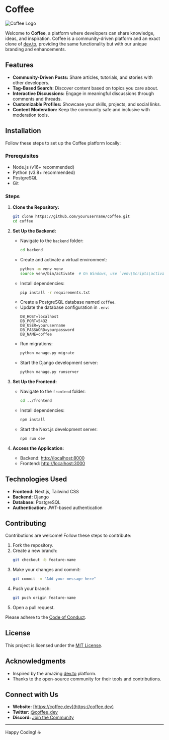 # Coffee

![Coffee Logo](https://via.placeholder.com/200x80?text=Coffee)

Welcome to **Coffee**, a platform where developers can share knowledge, ideas, and inspiration. Coffee is a community-driven platform and an exact clone of [dev.to](https://dev.to), providing the same functionality but with our unique branding and enhancements.

## Features

- **Community-Driven Posts:** Share articles, tutorials, and stories with other developers.
- **Tag-Based Search:** Discover content based on topics you care about.
- **Interactive Discussions:** Engage in meaningful discussions through comments and threads.
- **Customizable Profiles:** Showcase your skills, projects, and social links.
- **Content Moderation:** Keep the community safe and inclusive with moderation tools.

## Installation

Follow these steps to set up the Coffee platform locally:

### Prerequisites

- Node.js (v16+ recommended)
- Python (v3.8+ recommended)
- PostgreSQL
- Git

### Steps

1. **Clone the Repository:**
   ```bash
   git clone https://github.com/yourusername/coffee.git
   cd coffee
   ```

2. **Set Up the Backend:**
   - Navigate to the `backend` folder:
     ```bash
     cd backend
     ```
   - Create and activate a virtual environment:
     ```bash
     python -m venv venv
     source venv/bin/activate  # On Windows, use `venv\Scripts\activate`
     ```
   - Install dependencies:
     ```bash
     pip install -r requirements.txt
     ```
   - Create a PostgreSQL database named `coffee`.
   - Update the database configuration in `.env`:
     ```
     DB_HOST=localhost
     DB_PORT=5432
     DB_USER=yourusername
     DB_PASSWORD=yourpassword
     DB_NAME=coffee
     ```
   - Run migrations:
     ```bash
     python manage.py migrate
     ```
   - Start the Django development server:
     ```bash
     python manage.py runserver
     ```

3. **Set Up the Frontend:**
   - Navigate to the `frontend` folder:
     ```bash
     cd ../frontend
     ```
   - Install dependencies:
     ```bash
     npm install
     ```
   - Start the Next.js development server:
     ```bash
     npm run dev
     ```

4. **Access the Application:**
   - Backend: [http://localhost:8000](http://localhost:8000)
   - Frontend: [http://localhost:3000](http://localhost:3000)

## Technologies Used

- **Frontend:** Next.js, Tailwind CSS
- **Backend:** Django
- **Database:** PostgreSQL
- **Authentication:** JWT-based authentication

## Contributing

Contributions are welcome! Follow these steps to contribute:

1. Fork the repository.
2. Create a new branch:
   ```bash
   git checkout -b feature-name
   ```
3. Make your changes and commit:
   ```bash
   git commit -m "Add your message here"
   ```
4. Push your branch:
   ```bash
   git push origin feature-name
   ```
5. Open a pull request.

Please adhere to the [Code of Conduct](CODE_OF_CONDUCT.md).

## License

This project is licensed under the [MIT License](LICENSE).

## Acknowledgments

- Inspired by the amazing [dev.to](https://dev.to) platform.
- Thanks to the open-source community for their tools and contributions.

## Connect with Us

- **Website:** [https://coffee.dev](https://coffee.dev)
- **Twitter:** [@coffee_dev](https://twitter.com/coffee_dev)
- **Discord:** [Join the Community](https://discord.gg/your-invite-code)

---

Happy Coding! ☕
